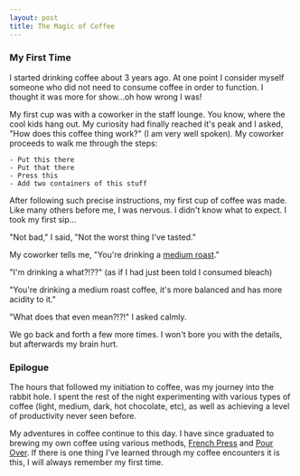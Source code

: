 ```yaml
---
layout: post
title: The Magic of Coffee
---
```


### My First Time

I started drinking coffee about 3 years ago. At one point I consider myself someone who did not need to consume coffee in order to function. I thought it was more for show...oh how wrong I was!

My first cup was with a coworker in the staff lounge. You know, where the cool kids hang out. My curiosity had finally reached it's peak and I asked, "How does this coffee thing work?" (I am very well spoken). My coworker proceeds to walk me through the steps:

    - Put this there
    - Put that there
    - Press this
    - Add two containers of this stuff

After following such precise instructions, my first cup of coffee was made. Like many others before me, I was nervous. I didn't know what to expect. I took my first sip... 

"Not bad," I said, "Not the worst thing I've tasted." 

My coworker tells me, "You're drinking a [medium roast](http://www.coffeecrossroads.com/coffee-101/coffee-roasts-from-light-to-dark)." 

"I'm drinking a what?!??" (as if I had just been told I consumed bleach)

"You're drinking a medium roast coffee, it's more balanced and has more acidity to it." 

"What does that even mean?!?!" I asked calmly.

We go back and forth a few more times. I won't bore you with the details, but afterwards my brain hurt.

### Epilogue

The hours that followed my initiation to coffee, was my journey into the rabbit hole. I spent the rest of the night experimenting with various types of coffee (light, medium, dark, hot chocolate, etc), as well as achieving a level of productivity never seen before.

My adventures in coffee continue to this day. I have since graduated to brewing my own coffee using various methods, [French Press](http://www.thekitchn.com/how-to-make-perfectly-robust-french-press-coffee-cooking-lessons-from-the-kitchn-113601) and [Pour Over](https://bluebottlecoffee.com/preparation-guides/pour-over). If there is one thing I've learned through my coffee encounters it is this, I will always remember my first time.
